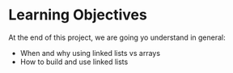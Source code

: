 # Learning Objectives
At the end of this project, we are going yo understand in general:

- When and why using linked lists vs arrays
- How to build and use linked lists